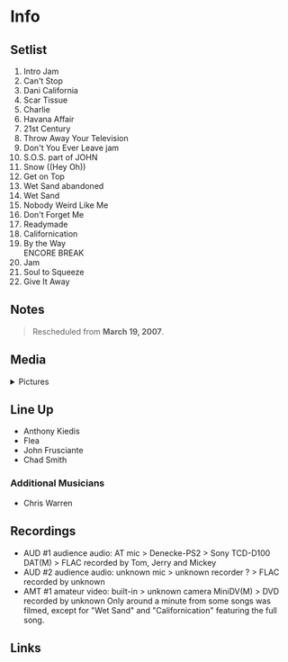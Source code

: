 # Info

## Setlist

1. Intro Jam
2. Can't Stop
3. Dani California
4. Scar Tissue
5. Charlie
6. Havana Affair
7. 21st Century
8. Throw Away Your Television
9. Don't You Ever Leave jam
10. S.O.S. part of JOHN
11. Snow ((Hey Oh))
12. Get on Top
13. Wet Sand abandoned
14. Wet Sand
15. Nobody Weird Like Me
16. Don't Forget Me
17. Readymade
18. Californication
19. By the Way
<br> ENCORE BREAK
20. Jam
21. Soul to Squeeze
22. Give It Away

## Notes

> Rescheduled from **March 19, 2007**.

## Media 

<details>
  <summary>Pictures</summary>
  <!--<img alt="Setlist" title="Setlist" src="_.jpg" height="200" />-->
</details>

## Line Up

* Anthony Kiedis
* Flea
* John Frusciante
* Chad Smith

### Additional Musicians
* Chris Warren

## Recordings

* AUD #1 audience audio: AT mic > Denecke-PS2 > Sony TCD-D100 DAT(M) > FLAC recorded by Tom, Jerry and Mickey 
* AUD #2 audience audio: unknown mic > unknown recorder ? > FLAC recorded by unknown 
* AMT #1 amateur video: built-in > unknown camera MiniDV(M) > DVD recorded by unknown Only around a minute from some songs was filmed, except for "Wet Sand" and "Californication" featuring the full song.

## Links
